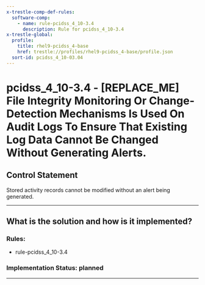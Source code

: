 ```yaml
---
x-trestle-comp-def-rules:
  software-comp:
    - name: rule-pcidss_4_10-3.4
      description: Rule for pcidss_4_10-3.4
x-trestle-global:
  profile:
    title: rhel9-pcidss_4-base
    href: trestle://profiles/rhel9-pcidss_4-base/profile.json
  sort-id: pcidss_4_10-03.04
---
```


# pcidss_4_10-3.4 - \[REPLACE_ME\] File Integrity Monitoring Or Change-Detection Mechanisms Is Used On Audit Logs To Ensure That Existing Log Data Cannot Be Changed Without Generating Alerts.

## Control Statement

Stored activity records cannot be modified without an alert being generated.

______________________________________________________________________

## What is the solution and how is it implemented?

<!-- For implementation status enter one of: implemented, partial, planned, alternative, not-applicable -->

<!-- Note that the list of rules under ### Rules: is read-only and changes will not be captured after assembly to JSON -->

<!-- Add control implementation description here for control: pcidss_4_10-3.4 -->

### Rules:

  - rule-pcidss_4_10-3.4

### Implementation Status: planned

______________________________________________________________________
